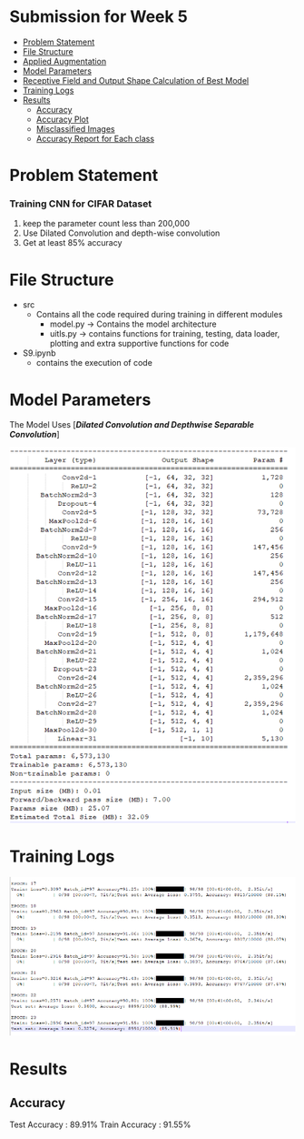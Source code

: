 # Submission for Week 5

- [Problem Statement](#Problem-Statement)
- [File Structure](#File-Structure)
- [Applied Augmentation](#Applied-Augmentation)
- [Model Parameters](#Model-Parameters)
- [Receptive Field and Output Shape Calculation of Best Model](#Receptive-Field-and-Output-Shape-Calculation-of-Best-Model)
- [Training Logs](#Training-Logs)
- [Results](#Results)
  * [Accuracy](#Accuracy)
  * [Accuracy Plot](#Accuracy-Plot)
  * [Misclassified Images](#Misclassified-Images)
  * [Accuracy Report for Each class](#Accuracy-Report-for-Each-class)


# Problem Statement

### Training CNN for CIFAR Dataset

1. keep the parameter count less than 200,000
2. Use Dilated Convolution and depth-wise convolution
3. Get at least 85% accuracy

# File Structure

* src
  * Contains all the code required during training in different modules
    * model.py -> Contains the model architecture
    * uitls.py -> contains functions for training, testing, data loader, plotting and extra supportive functions for code
* S9.ipynb
  * contains the execution of code 



# Model Parameters

The Model Uses [***Dilated Convolution and Depthwise Separable Convolution***] 

<p align="center">
    <img src="images/architecture.PNG" alt="centered image" />
</p>

 
# Training Logs

<p align="center">
    <img src="images/training_logs.PNG" alt="centered image" />
</p>

       

# Results

## Accuracy 

  Test Accuracy : 89.91%
  Train Accuracy : 91.55%

